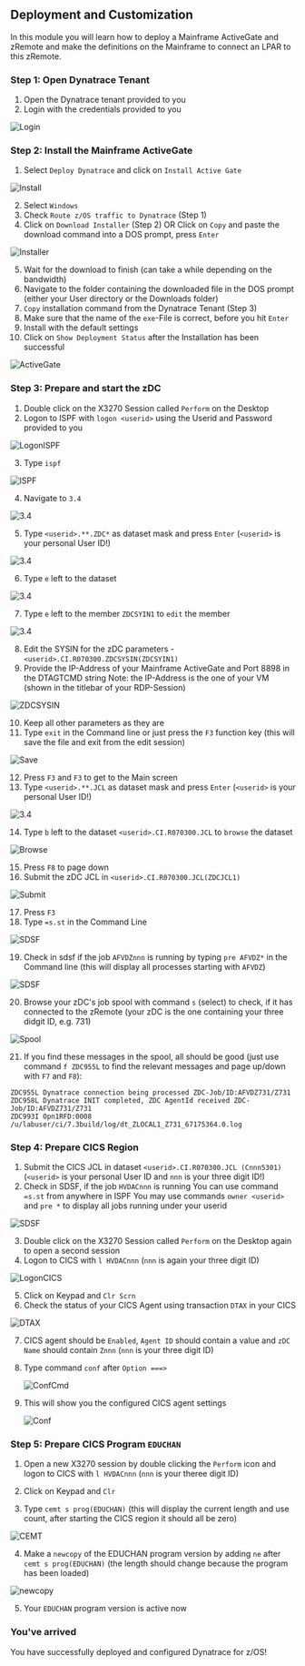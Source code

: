 ## Deployment and Customization

In this module you will learn how to deploy a Mainframe ActiveGate and zRemote and make the definitions on the Mainframe to connect an LPAR to this zRemote.

### Step 1: Open Dynatrace Tenant
1. Open the Dynatrace tenant provided to you
2. Login with the credentials provided to you

  ![Login](../../assets/images/Credentials.png)

### Step 2: Install the Mainframe ActiveGate
1. Select `Deploy Dynatrace` and click on `Install Active Gate`

  ![Install](../../assets/images/Install_AG.png)

2. Select `Windows`
3. Check `Route z/OS traffic to Dynatrace` (Step 1)
4. Click on `Download Installer` (Step 2) OR Click on `Copy` and paste the download command into a DOS prompt, press `Enter`

  ![Installer](../../assets/images/Installer.png)
  
5. Wait for the download to finish (can take a while depending on the bandwidth)
6. Navigate to the folder containing the downloaded file in the DOS prompt (either your User directory or the Downloads folder)
7. `Copy` installation command from the Dynatrace Tenant (Step 3) 
8. Make sure that the name of the `exe`-File is correct, before you hit `Enter` 
9. Install with the default settings
10. Click on `Show Deployment Status` after the Installation has been successful

  ![ActiveGate](../../assets/images/MF_AG_Details.png)

### Step 3: Prepare and start the zDC
1. Double click on the X3270 Session called `Perform` on the Desktop
2. Logon to ISPF with `logon <userid>` using the Userid and Password provided to you 

  ![LogonISPF](../../assets/images/Logon_ISPF.png)

3. Type `ispf`

  ![ISPF](../../assets/images/ISPF.png)

4. Navigate to `3.4`

  ![3.4](../../assets/images/34.png)

5. Type `<userid>.**.ZDC*` as dataset mask and press `Enter` (`<userid>` is your personal User ID!)

  ![3.4](../../assets/images/ZDCSYSIN34.png)
  
6. Type `e` left to the dataset

  ![3.4](../../assets/images/34Edit.png)
 
7. Type `e` left to the member `ZDCSYIN1` to `edit` the member

  ![3.4](../../assets/images/34EditMember.png)
  
8. Edit the SYSIN for the zDC parameters - `<userid>.CI.R070300.ZDCSYSIN(ZDCSYIN1)`
9. Provide the IP-Address of your Mainframe ActiveGate and Port 8898 in the DTAGTCMD string
Note: the IP-Address is the one of your VM (shown in the titlebar of your RDP-Session)

  ![ZDCSYSIN](../../assets/images/ZDCSYSIN.png)
  
10. Keep all other parameters as they are 
11. Type `exit` in the Command line or just press the `F3` function key (this will save the file and exit from the edit session)

  ![Save](../../assets/images/SaveZDCSYSIN.png)

12. Press `F3` and `F3` to get to the Main screen
13. Type `<userid>.**.JCL` as dataset mask and press `Enter` (`<userid>` is your personal User ID!)

  ![3.4](../../assets/images/EditZDC.png)
 
14. Type `b` left to the dataset `<userid>.CI.R070300.JCL` to `browse` the dataset

  ![Browse](../../assets/images/BrowseZDC.png)

15. Press `F8` to page down
16. Submit the zDC JCL in `<userid>.CI.R070300.JCL(ZDCJCL1)`

  ![Submit](../../assets/images/SubmitZDC.png)

17. Press `F3`
18. Type `=s.st` in the Command Line

  ![SDSF](../../assets/images/SDSFInit.png)

19. Check in sdsf if the job `AFVDZnnn` is running by typing `pre AFVDZ*` in the Command line (this will display all processes starting with `AFVDZ`)

  ![SDSF](../../assets/images/SDSFPrefix.png)

20. Browse your zDC's job spool with command `s` (select) to check, if it has connected to the zRemote (your zDC is the one containing your three didgit ID, e.g. 731)

  ![Spool](../../assets/images/ZDCSpool.png)

21. If you find these messages in the spool, all should be good (just use command `f ZDC955L` to find the relevant messages and page up/down with `F7` and `F8`):

```
ZDC955L Dynatrace connection being processed ZDC-Job/ID:AFVDZ731/Z731           
ZDC958L Dynatrace INIT completed, ZDC AgentId received ZDC-Job/ID:AFVDZ731/Z731 
ZDC993I Opn1RFD:0008  /u/labuser/ci/7.3build/log/dt_ZLOCAL1_Z731_67175364.0.log 
```

### Step 4: Prepare CICS Region

1. Submit the CICS JCL in dataset `<userid>.CI.R070300.JCL (Cnnn5301)` (`<userid>` is your personal User ID and `nnn` is your three digit ID!)
2. Check in SDSF, if the job `HVDACnnn` is running
You can use command `=s.st` from anywhere in ISPF
You may use commands `owner <userid>` and `pre *` to display all jobs running under your userid

  ![SDSF](../../assets/images/sdsf.png)

3. Double click on the X3270 Session called `Perform` on the Desktop again to open a second session
4. Logon to CICS with `l HVDACnnn` (`nnn` is again your three digit ID)

  ![LogonCICS](../../assets/images/Logon_CICS.png)

5. Click on Keypad and `Clr Scrn`
6. Check the status of your CICS Agent using transaction `DTAX` in your CICS 

  ![DTAX](../../assets/images/DTAX.png)

7. CICS agent should be `Enabled`, `Agent ID` should contain a value and `zDC Name` should contain `Znnn` (`nnn` is your three digit ID)
8. Type command `conf` after `Option ===>`  

   ![ConfCmd](../../assets/images/confcommand.png)
 
9. This will show you the configured CICS agent settings

   ![Conf](../../assets/images/conf.png)

### Step 5: Prepare CICS Program `EDUCHAN`
1. Open a new X3270 session by double clicking the `Perform` icon and logon to CICS with `l HVDACnnn` (`nnn` is your theree digit ID)
2. Click on Keypad and `Clr`

3. Type `cemt s prog(EDUCHAN)` (this will display the current length and use count, after starting the CICS region it should all be zero)

  ![CEMT](../../assets/images/firstcemt.png)

4. Make a `newcopy` of the EDUCHAN program version by adding `ne` after `cemt s prog(EDUCHAN)` (the length should change because the program has been loaded)

  ![newcopy](../../assets/images/firstnewcopy.png)

5. Your `EDUCHAN` program version is active now

### You've arrived
You have successfully deployed and configured Dynatrace for z/OS! 
